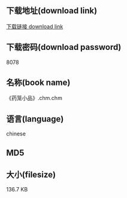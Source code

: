 ## 下载地址(download link)
[下载链接 download link](https://tutu365.netlify.app/?s=%E3%80%8A%E8%8D%AF%E7%AC%BC%E5%B0%8F%E5%93%81%E3%80%8B.chm)

## 下载密码(download password)
8078

## 名称(book name)
《药笼小品》.chm.chm

## 语言(language)
chinese

## MD5


## 大小(filesize)
136.7 KB

